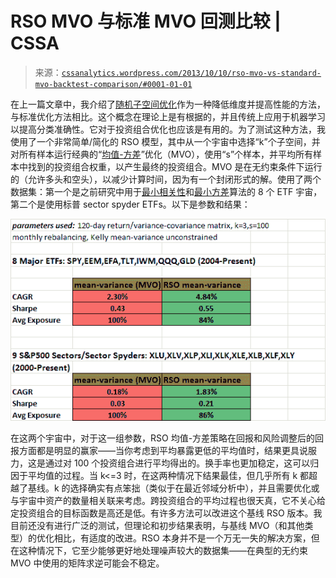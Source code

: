 <!--yml

分类：未分类

日期：2024-05-12 17:57:22

-->

# RSO MVO 与标准 MVO 回测比较 | CSSA

> 来源：[`cssanalytics.wordpress.com/2013/10/10/rso-mvo-vs-standard-mvo-backtest-comparison/#0001-01-01`](https://cssanalytics.wordpress.com/2013/10/10/rso-mvo-vs-standard-mvo-backtest-comparison/#0001-01-01)

在上一篇文章中，我介绍了[随机子空间优化](https://cssanalytics.wordpress.com/2013/10/06/random-subspace-optimization-rso/ "Random Subspace Optimization (RSO)")作为一种降低维度并提高性能的方法，与标准优化方法相比。这个概念在理论上是有根据的，并且传统上应用于机器学习以提高分类准确性。它对于投资组合优化也应该是有用的。为了测试这种方法，我使用了一个非常简单/简化的 RSO 模型，其中从一个宇宙中选择“k”个子空间，并对所有样本运行经典的“[均值-方差](https://cssanalytics.wordpress.com/2013/10/03/mean-variance-optimization-and-statistical-theory/ "Mean-Variance Optimization and Statistical Theory")”优化（MVO），使用“s”个样本，并平均所有样本中找到的投资组合权重，以产生最终的投资组合。MVO 是在无约束条件下运行的（允许多头和空头），以减少计算时间，因为有一个封闭形式的解。使用了两个数据集：第一个是之前研究中用于[最小相关性](https://cssanalytics.wordpress.com/2012/09/21/minimum-correlation-algorithm-paper-release/ "Minimum Correlation ")和[最小方差](https://cssanalytics.wordpress.com/2013/04/04/minimum-variance-algorithm-mva-test-drive/ "Minimum Variance Algorithm (MVA) Test Drive")算法的 8 个 ETF 宇宙，第二个是使用标普 sector spyder ETFs。以下是参数和结果：

![rso comp](img/f9b92a64ac4befed5791819dcb6d4529.png)

在这两个宇宙中，对于这一组参数，RSO 均值-方差策略在回报和风险调整后的回报方面都是明显的赢家——当你考虑到平均暴露更低的平均值时，结果更具说服力，这是通过对 100 个投资组合进行平均得出的。换手率也更加稳定，这可以归因于平均值的过程。当 k<=3 时，在这两种情况下结果最佳，但几乎所有 k 都超越了基线。k 的选择确实有点笨拙（类似于在最近邻域分析中），并且需要优化或与宇宙中资产的数量相关联来考虑。跨投资组合的平均过程也很天真，它不关心给定投资组合的目标函数是高还是低。有许多方法可以改进这个基线 RSO 版本。我目前还没有进行广泛的测试，但理论和初步结果表明，与基线 MVO（和其他类型）的优化相比，有适度的改进。RSO 本身并不是一个万无一失的解决方案，但在这种情况下，它至少能够更好地处理噪声较大的数据集——在典型的无约束 MVO 中使用的矩阵求逆可能会不稳定。
